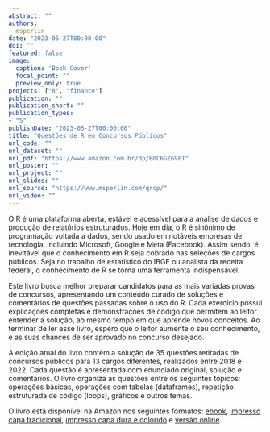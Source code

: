 ```yaml
---
abstract: ""
authors:
- msperlin
date: "2023-05-27T00:00:00"
doi: ""
featured: false
image:
  caption: 'Book Cover'
  focal_point: ""
  preview_only: true
projects: ["R", "finance"]
publication: ""
publication_short: ""
publication_types:
- "5"
publishDate: "2023-05-27T00:00:00"
title: "Questões de R em Concursos Públicos"
url_code: ""
url_dataset: ""
url_pdf: "https://www.amazon.com.br/dp/B0C6GZ6V8T"
url_poster: ""
url_project: ""
url_slides: ""
url_source: "https://www.msperlin.com/qrcp/"
url_video: ""
---
```


O R é uma  plataforma aberta, estável e acessível para a análise de dados e produção de relatórios estruturados.  Hoje em dia, o R é sinônimo de programação voltada a dados, sendo usado em notáveis empresas de tecnologia, incluindo Microsoft, Google e Meta (Facebook). Assim sendo, é inevitável que o conhecimento em R seja cobrado nas seleções de cargos públicos. Seja no trabalho de estatístico do IBGE ou analista da receita federal, o conhecimento de R se torna uma ferramenta indispensável.
  
Este livro busca melhor preparar candidatos para as mais variadas provas de concursos, apresentando um conteúdo curado de soluções e comentários de questões passadas sobre o uso do R. Cada exercício possui explicações completas e demonstrações de código que permitem ao leitor entender a solução, ao mesmo tempo em que aprende novos conceitos. Ao terminar de ler esse livro, espero que o leitor aumente o seu conhecimento, e as suas chances de ser aprovado no concurso desejado.
 
A edição atual do livro contém a solução de 35 questões retiradas de concursos públicos para 13 cargos diferentes, realizados entre 2018 e 2022. Cada questão é apresentada com enunciado original, solução e comentários. O livro organiza as questões entre os seguintes tópicos: operações básicas, operações com tabelas (dataframes), repetição estruturada de código (loops), gráficos e outros temas.

O livro está disponível na Amazon nos seguintes formatos: [ebook](https://www.amazon.com.br/dp/B0C6GZ6V8T), [impresso capa tradicional](https://www.amazon.com/dp/B0C6BZMGWM), [impresso capa dura e colorido](https://www.amazon.com/dp/B0C6BZMGWM) e [versão online](https://www.msperlin.com/qrcp/). 
